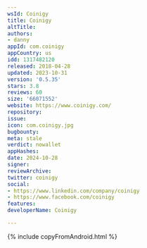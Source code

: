 ```yaml
---
wsId: Coinigy
title: Coinigy
altTitle: 
authors:
- danny
appId: com.coinigy
appCountry: us
idd: 1317482120
released: 2018-04-28
updated: 2023-10-31
version: '0.5.35'
stars: 3.8
reviews: 60
size: '66071552'
website: https://www.coinigy.com/
repository: 
issue: 
icon: com.coinigy.jpg
bugbounty: 
meta: stale
verdict: nowallet
appHashes: 
date: 2024-10-28
signer: 
reviewArchive: 
twitter: coinigy
social:
- https://www.linkedin.com/company/coinigy
- https://www.facebook.com/coinigy
features: 
developerName: Coinigy

---
```


{% include copyFromAndroid.html %}
